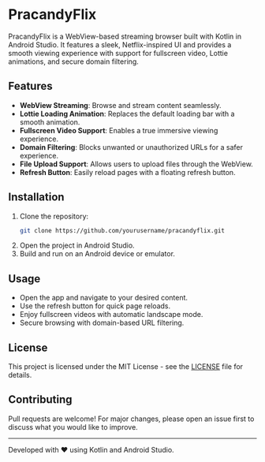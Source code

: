 # PracandyFlix

PracandyFlix is a WebView-based streaming browser built with Kotlin in Android Studio. It features a sleek, Netflix-inspired UI and provides a smooth viewing experience with support for fullscreen video, Lottie animations, and secure domain filtering.

## Features
- **WebView Streaming**: Browse and stream content seamlessly.
- **Lottie Loading Animation**: Replaces the default loading bar with a smooth animation.
- **Fullscreen Video Support**: Enables a true immersive viewing experience.
- **Domain Filtering**: Blocks unwanted or unauthorized URLs for a safer experience.
- **File Upload Support**: Allows users to upload files through the WebView.
- **Refresh Button**: Easily reload pages with a floating refresh button.

## Installation
1. Clone the repository:
   ```bash
   git clone https://github.com/yourusername/pracandyflix.git
   ```
2. Open the project in Android Studio.
3. Build and run on an Android device or emulator.

## Usage
- Open the app and navigate to your desired content.
- Use the refresh button for quick page reloads.
- Enjoy fullscreen videos with automatic landscape mode.
- Secure browsing with domain-based URL filtering.

## License
This project is licensed under the MIT License - see the [LICENSE](LICENSE) file for details.

## Contributing
Pull requests are welcome! For major changes, please open an issue first to discuss what you would like to improve.

---
Developed with ❤️ using Kotlin and Android Studio.

